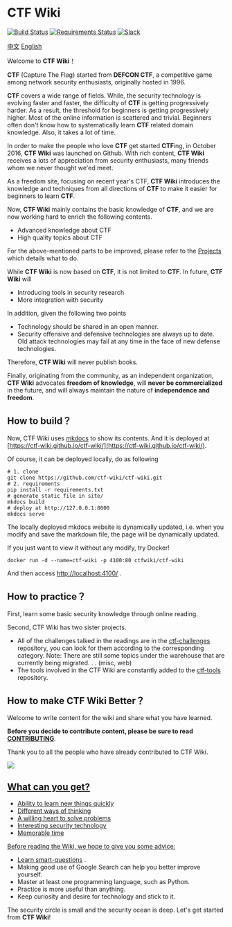 # CTF Wiki

[![Build Status](https://travis-ci.org/ctf-wiki/ctf-wiki.svg?branch=master)](https://travis-ci.org/ctf-wiki/ctf-wiki)
[![Requirements Status](https://requires.io/github/ctf-wiki/ctf-wiki/requirements.svg?branch=master)](https://requires.io/github/ctf-wiki/ctf-wiki/requirements/?branch=master)
[![Slack](https://img.shields.io/badge/slack-join%20chat-brightgreen.svg)](https://join.slack.com/t/ctf-wiki/shared_invite/enQtNTkwNDg5NDUzNzAzLWExOTRhZTE0ZTMzYjVlNDk5OGI3ZDA1NmQyZjE4NWRlMGU3NjEwM2Y2ZTliMTg4Njg1MjliNWRhNTk2ZmY0NmI)

[中文](../../README.md)  [English](./README.md)

Welcome to **CTF Wiki**！

**CTF** (Capture The Flag) started from **DEFCON CTF**, a competitive game among network security enthusiasts, originally hosted in 1996.

**CTF** covers a wide range of fields. While, the security technology is evolving faster and faster, the difficulty of **CTF** is getting progressively harder. As a result, the threshold for beginners is getting progressively higher. Most of the online information is scattered and trivial. Beginners often don't know how to systematically learn **CTF** related domain knowledge. Also, it takes a lot of time.

In order to make the people who love **CTF** get started **CTF**ing, in October 2016, **CTF Wiki** was launched on Github. With rich content, **CTF Wiki** receives a lots of appreciation from security enthusiasts, many friends whom we never thought we'ed meet.

As a freedom site, focusing on recent year's CTF, **CTF Wiki** introduces the knowledge and techniques from all directions of **CTF** to make it easier for beginners to learn **CTF**.

Now, **CTF Wiki** mainly contains the basic knowledge of **CTF**, and we are now working hard to enrich the following contents.

- Advanced knowledge about CTF
- High quality topics about CTF

For the above-mentioned parts to be improved, please refer to the [Projects](https://github.com/ctf-wiki/ctf-wiki/projects) which details what to do.

While **CTF Wiki** is now based on **CTF**, it is not limited to **CTF**. In future, **CTF Wiki** will

- Introducing tools in security research
- More integration with security

In addition, given the following two points

- Technology should be shared in an open manner.
- Security offensive and defensive technologies are always up to date. Old attack technologies may fail at any time in the face of new defense technologies.

Therefore, **CTF Wiki** will never publish books.

Finally, originating from the community, as an independent organization, **CTF Wiki** advocates **freedom of knowledge**, will **never be commercialized** in the future, and will always maintain the nature of **independence and freedom**.

## How to build？

Now, CTF Wiki uses [mkdocs](https://github.com/mkdocs/mkdocs) to show its contents. And it is deployed at [https://ctf-wiki.github.io/ctf-wiki/](https://ctf-wiki.github.io/ctf-wiki/).

Of course, it can be deployed locally, do as following

```shell
# 1. clone
git clone https://github.com/ctf-wiki/ctf-wiki.git
# 2. requirements
pip install -r requirements.txt
# generate static file in site/
mkdocs build
# deploy at http://127.0.0.1:8000
mkdocs serve
```

The locally deployed mkdocs website is dynamically updated, i.e. when you modify and save the markdown file, the page will be dynamically updated.

If you just want to view it without any modify, try Docker!

```
docker run -d --name=ctf-wiki -p 4100:80 ctfwiki/ctf-wiki
```
And then access [http://localhost:4100/](http://localhost:4100/) .

## How to practice？

First, learn some basic security knowledge through online reading.

Second, CTF Wiki has two sister projects.

- All of the challenges talked in the readings are in the [ctf-challenges](https://github.com/ctf-wiki/ctf-challenges) repository, you can look for them according to the corresponding category. Note: There are still some topics under the warehouse that are currently being migrated. . . (misc, web)
- The tools involved in the CTF Wiki are constantly added to the [ctf-tools](https://github.com/ctf-wiki/ctf-tools) repository.

## How to make CTF Wiki Better？

Welcome to write content for the wiki and share what you have learned. 

**Before you decide to contribute content, please be sure to read [CONTRIBUTING](https://github.com/ctf-wiki/ctf-wiki/wiki/Contributing-Guide)**.

Thank you to all the people who have already contributed to CTF Wiki.

<a href="https://github.com/ctf-wiki/ctf-wiki/graphs/contributors"><img src="https://opencollective.com/ctf-wiki/contributors.svg?width=890&button=false" />

## What can you get?

- Ability to learn new things quickly
- Different ways of thinking
- A willing heart to solve problems
- Interesting security technology
- Memorable time

Before reading the Wiki, we hope to give you some advice:

- Learn [smart-questions](http://www.catb.org/~esr/faqs/smart-questions.html) .
- Making good use of Google Search can help you better improve yourself.
- Master at least one programming language, such as Python.
- Practice is more useful than anything.
- Keep curiosity and desire for technology and stick to it.

The security circle is small and the security ocean is deep. Let's get started from **CTF Wiki**!
